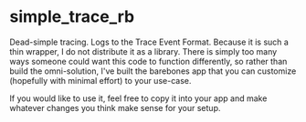 # simple_trace_rb

Dead-simple tracing. Logs to the Trace Event Format. Because it is such a thin wrapper, I do not distribute it as a library. There is simply too many ways someone could want this code to function differently, so rather than build the omni-solution, I've built the barebones app that you can customize (hopefully with minimal effort) to your use-case.

If you would like to use it, feel free to copy it into your app and make whatever changes you think make sense for your setup.
